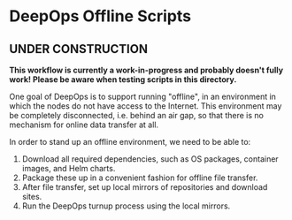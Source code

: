 DeepOps Offline Scripts
=======================

## UNDER CONSTRUCTION

**This workflow is currently a work-in-progress and probably doesn't fully work!
Please be aware when testing scripts in this directory.**

One goal of DeepOps is to support running "offline", in an environment in which the nodes do not have access to the Internet.
This environment may be completely disconnected, i.e. behind an air gap, so that there is no mechanism for online data transfer at all.

In order to stand up an offline environment, we need to be able to:

1. Download all required dependencies, such as OS packages, container images, and Helm charts.
1. Package these up in a convenient fashion for offline file transfer.
1. After file transfer, set up local mirrors of repositories and download sites.
1. Run the DeepOps turnup process using the local mirrors.
